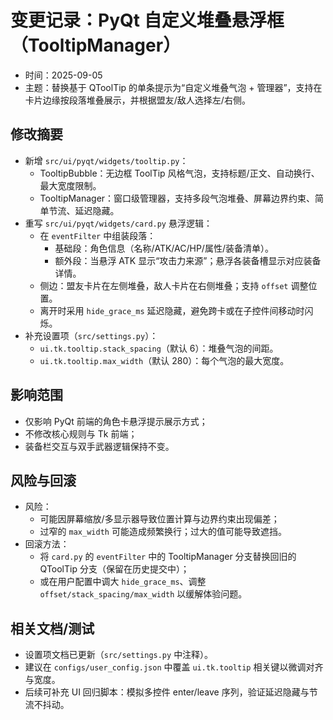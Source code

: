 # 变更记录：PyQt 自定义堆叠悬浮框（TooltipManager）

- 时间：2025-09-05
- 主题：替换基于 QToolTip 的单条提示为“自定义堆叠气泡 + 管理器”，支持在卡片边缘按段落堆叠展示，并根据盟友/敌人选择左/右侧。

## 修改摘要
- 新增 `src/ui/pyqt/widgets/tooltip.py`：
  - TooltipBubble：无边框 ToolTip 风格气泡，支持标题/正文、自动换行、最大宽度限制。
  - TooltipManager：窗口级管理器，支持多段气泡堆叠、屏幕边界约束、简单节流、延迟隐藏。
- 重写 `src/ui/pyqt/widgets/card.py` 悬浮逻辑：
  - 在 `eventFilter` 中组装段落：
    - 基础段：角色信息（名称/ATK/AC/HP/属性/装备清单）。
    - 额外段：当悬浮 ATK 显示“攻击力来源”；悬浮各装备槽显示对应装备详情。
  - 侧边：盟友卡片在左侧堆叠，敌人卡片在右侧堆叠；支持 `offset` 调整位置。
  - 离开时采用 `hide_grace_ms` 延迟隐藏，避免跨卡或在子控件间移动时闪烁。
- 补充设置项（`src/settings.py`）：
  - `ui.tk.tooltip.stack_spacing`（默认 6）：堆叠气泡的间距。
  - `ui.tk.tooltip.max_width`（默认 280）：每个气泡的最大宽度。

## 影响范围
- 仅影响 PyQt 前端的角色卡悬浮提示展示方式；
- 不修改核心规则与 Tk 前端；
- 装备栏交互与双手武器逻辑保持不变。

## 风险与回滚
- 风险：
  - 可能因屏幕缩放/多显示器导致位置计算与边界约束出现偏差；
  - 过窄的 `max_width` 可能造成频繁换行；过大的值可能导致遮挡。
- 回滚方法：
  - 将 `card.py` 的 `eventFilter` 中的 TooltipManager 分支替换回旧的 QToolTip 分支（保留在历史提交中）；
  - 或在用户配置中调大 `hide_grace_ms`、调整 `offset/stack_spacing/max_width` 以缓解体验问题。

## 相关文档/测试
- 设置项文档已更新（`src/settings.py` 中注释）。
- 建议在 `configs/user_config.json` 中覆盖 `ui.tk.tooltip` 相关键以微调对齐与宽度。
- 后续可补充 UI 回归脚本：模拟多控件 enter/leave 序列，验证延迟隐藏与节流不抖动。
